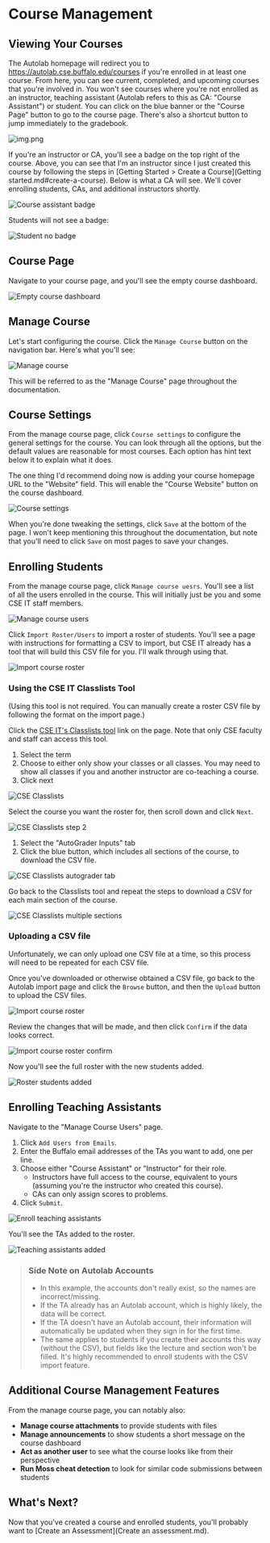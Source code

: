 # Course Management

## Viewing Your Courses

The Autolab homepage will redirect you to https://autolab.cse.buffalo.edu/courses if you're enrolled in at least one
course. From here, you can see current, completed, and upcoming courses that you're involved in. You won't see courses
where you're not enrolled as an instructor, teaching assistant (Autolab refers to this as CA: "Course Assistant") or
student. You can click on the blue banner or the "Course Page" button to go to the course page. There's also a shortcut
button to jump immediately to the gradebook.

![img.png](screenshots/autolab_home.png)

If you're an instructor or CA, you'll see a badge on the top right of the course. Above, you can see that I'm an
instructor since I just created this course by following the steps
in [Getting Started > Create a Course](Getting started.md#create-a-course). Below is what a CA will see. We'll cover
enrolling students, CAs, and additional instructors shortly.

![Course assistant badge](screenshots/course_assistant_badge.png)

Students will not see a badge:

![Student no badge](screenshots/student_no_badge.png)

## Course Page

Navigate to your course page, and you'll see the empty course dashboard.

![Empty course dashboard](screenshots/empty_course_dashboard.png)

## Manage Course

Let's start configuring the course. Click the `Manage Course` button on the navigation bar. Here's what you'll see:

![Manage course](screenshots/manage_course.png)

This will be referred to as the "Manage Course" page throughout the documentation.

## Course Settings

From the manage course page, click `Course settings` to configure the general settings for the course. You can look
through all the options, but the default values are reasonable for most courses. Each option has hint text below it to
explain what it does.

The one thing I'd recommend doing now is adding your course homepage URL to the "Website" field. This will enable the
"Course Website" button on the course dashboard.

![Course settings](screenshots/course_settings.png)

When you're done tweaking the settings, click `Save` at the bottom of the page. I won't keep mentioning this throughout
the documentation, but note that you'll need to click `Save` on most pages to save your changes.

## Enrolling Students

From the manage course page, click `Manage course uesrs`. You'll see a list of all the users enrolled in the course.
This will initially just be you and some CSE IT staff members.

![Manage course users](screenshots/manage_course_users.png)

Click `Import Roster/Users` to import a roster of students. You'll see a page with instructions for formatting a CSV to
import, but CSE IT already has a tool that will build this CSV file for you. I'll walk through using that.

![Import course roster](screenshots/import_course_roster.png)

### Using the CSE IT Classlists Tool

(Using this tool is not required. You can manually create a roster CSV file by following the format on the import page.)

Click the [CSE IT's Classlists tool](https://cse.buffalo.edu/apps/classlists) link on the page. Note that only CSE
faculty and staff can access this tool.

1. Select the term
2. Choose to either only show your classes or all classes. You may need to show all classes if you and another
   instructor are co-teaching a course.
3. Click next

![CSE Classlists](screenshots/cse_classlists.png)

Select the course you want the roster for, then scroll down and click `Next`.

![CSE Classlists step 2](screenshots/cse_classlists2.png)

1. Select the "AutoGrader Inputs" tab
2. Click the blue button, which includes all sections of the course, to download the CSV file.

![CSE Classlists autograder tab](screenshots/cse_classlists_autograder.png)

Go back to the Classlists tool and repeat the steps to download a CSV for each main section of the course.

![CSE Classlists multiple sections](screenshots/cse_classlists_multiple_sections.png)

### Uploading a CSV file

Unfortunately, we can only upload one CSV file at a time, so this process will need to be repeated for each CSV file.

Once you've downloaded or otherwise obtained a CSV file, go back to the Autolab import page and click the `Browse`
button, and then the `Upload` button to upload the CSV files.

![Import course roster](screenshots/import_course_roster.png)

Review the changes that will be made, and then click `Confirm` if the data looks correct.

![Import course roster confirm](screenshots/import_course_roster_confirm.png)

Now you'll see the full roster with the new students added.

![Roster students added](screenshots/roster_students_added.png)

## Enrolling Teaching Assistants

Navigate to the "Manage Course Users" page.

1. Click `Add Users from Emails`.
2. Enter the Buffalo email addresses of the TAs you want to add, one per line.
3. Choose either "Course Assistant" or "Instructor" for their role.
    * Instructors have full access to the course, equivalent to yours (assuming you're the instructor who created this
      course).
    * CAs can only assign scores to problems.
4. Click `Submit`.

![Enroll teaching assistants](screenshots/enroll_teaching_assistants.png)

You'll see the TAs added to the roster.

![Teaching assistants added](screenshots/teaching_assistants_added.png)

> ### Side Note on Autolab Accounts
> * In this example, the accounts don't really exist, so the names are incorrect/missing.
> * If the TA already has an Autolab account, which is highly likely, the data will be correct.
> * If the TA doesn't have an Autolab account, their information will automatically be updated when they sign in for the
    first time.
> * The same applies to students if you create their accounts this way (without the CSV), but fields like the lecture
    and section won't be filled. It's highly recommended to enroll students with the CSV import feature.

## Additional Course Management Features

From the manage course page, you can notably also:

* **Manage course attachments** to provide students with files
* **Manage announcements** to show students a short message on the course dashboard
* **Act as another user** to see what the course looks like from their perspective
* **Run Moss cheat detection** to look for similar code submissions between students

## What's Next?

Now that you've created a course and enrolled students, you'll probably want
to [Create an Assessment](Create an assessment.md).